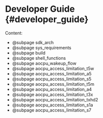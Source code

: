 Developer Guide	{#developer_guide}
==========

Content:

- @subpage sdk_arch
- @subpage sys_requirements
- @subpage build
- @subpage shell_functions
- @subpage aocpu_wakeup_flow
- @subpage aocpu_access_limitation_t5w
- @subpage aocpu_access_limitation_a5
- @subpage aocpu_access_limitation_s5
- @subpage aocpu_access_limitation_t5m
- @subpage aocpu_access_limitation_a4
- @subpage aocpu_access_limitation_t3x
- @subpage aocpu_access_limitation_txhd2
- @subpage aocpu_access_limitation_s1a
- @subpage aocpu_access_limitation_s7
